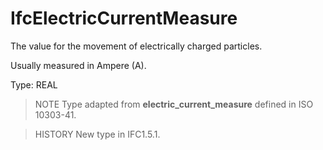 # IfcElectricCurrentMeasure

The value for the movement of electrically charged particles.

Usually measured in Ampere (A).

Type: REAL

> NOTE Type adapted from **electric_current_measure** defined in ISO 10303-41.

> HISTORY New type in IFC1.5.1.
